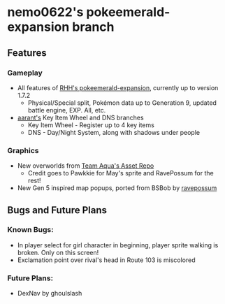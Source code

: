 # nemo0622's pokeemerald-expansion branch

## Features

### Gameplay
- All features of [RHH's pokeemerald-expansion](https://github.com/rh-hideout/pokeemerald-expansion), currently up to version 1.7.2
    - Physical/Special split, Pokémon data up to Generation 9, updated battle engine, EXP. All, etc.
- [aarant's](https://github.com/aarant/pokeemerald) Key Item Wheel and DNS branches
    - Key Item Wheel - Register up to 4 key items
    - DNS - Day/Night System, along with shadows under people

### Graphics
- New overworlds from [Team Aqua's Asset Repo](https://github.com/Pawkkie/Team-Aquas-Asset-Repo)
    - Credit goes to Pawkkie for May's sprite and RavePossum for the rest!
- New Gen 5 inspired map popups, ported from BSBob by [ravepossum](https://github.com/ravepossum/pokeemerald)

## Bugs and Future Plans

### Known Bugs:
- In player select for girl character in beginning, player sprite walking is broken. Only on this screen!
- Exclamation point over rival's head in Route 103 is miscolored

### Future Plans:
- DexNav by ghoulslash
